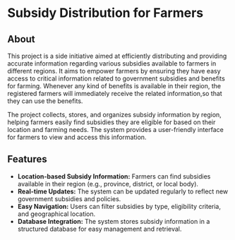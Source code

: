 # Subsidy Distribution for Farmers

## About
This project is a side initiative aimed at efficiently distributing and providing accurate information regarding various subsidies available to farmers in different regions. It aims to empower farmers by ensuring they have easy access to critical information related to government subsidies and benefits for farming. Whenever any kind of benefits is available in their region, the registered farmers will immediately receive the related information,so that they can use the benefits.

The project collects, stores, and organizes subsidy information by region, helping farmers easily find subsidies they are eligible for based on their location and farming needs. The system provides a user-friendly interface for farmers to view and access this information.

## Features
- **Location-based Subsidy Information:** Farmers can find subsidies available in their region (e.g., province, district, or local body).
- **Real-time Updates:** The system can be updated regularly to reflect new government subsidies and policies.
- **Easy Navigation:** Users can filter subsidies by type, eligibility criteria, and geographical location.
- **Database Integration:** The system stores subsidy information in a structured database for easy management and retrieval.

